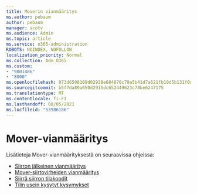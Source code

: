 ```yaml
---
title: Moverin vianmääritys
ms.author: pebaum
author: pebaum
manager: scotv
ms.audience: Admin
ms.topic: article
ms.service: o365-administration
ROBOTS: NOINDEX, NOFOLLOW
localization_priority: Normal
ms.collection: Adm_O365
ms.custom:
- "9001486"
- "8000"
ms.openlocfilehash: 073d6508109d02938e684870c79a5b41d7a621fb10d5b131f0d9103901fce460
ms.sourcegitcommit: b5f7da89a650d2915dc652449623c78be6247175
ms.translationtype: MT
ms.contentlocale: fi-FI
ms.lasthandoff: 08/05/2021
ms.locfileid: "53986186"
---
```

# <a name="mover-troubleshooting"></a>Mover-vianmääritys

Lisätietoja Mover-vianmäärityksestä on seuraavissa ohjeissa:

- [Siirron jälkeinen vianmääritys](https://docs.microsoft.com/sharepointmigration/mover-post-migration-troubleshooting)  
- [Mover-siirtovirheiden vianmääritys](https://docs.microsoft.com/sharepointmigration/mover-error-faq)  
- [Siirrä siirron tilakoodit](https://docs.microsoft.com/sharepointmigration/mover-transfer-status-codes)
- [Tilin usein kysytyt kysymykset](https://docs.microsoft.com/sharepointmigration/mover-account-faq)
